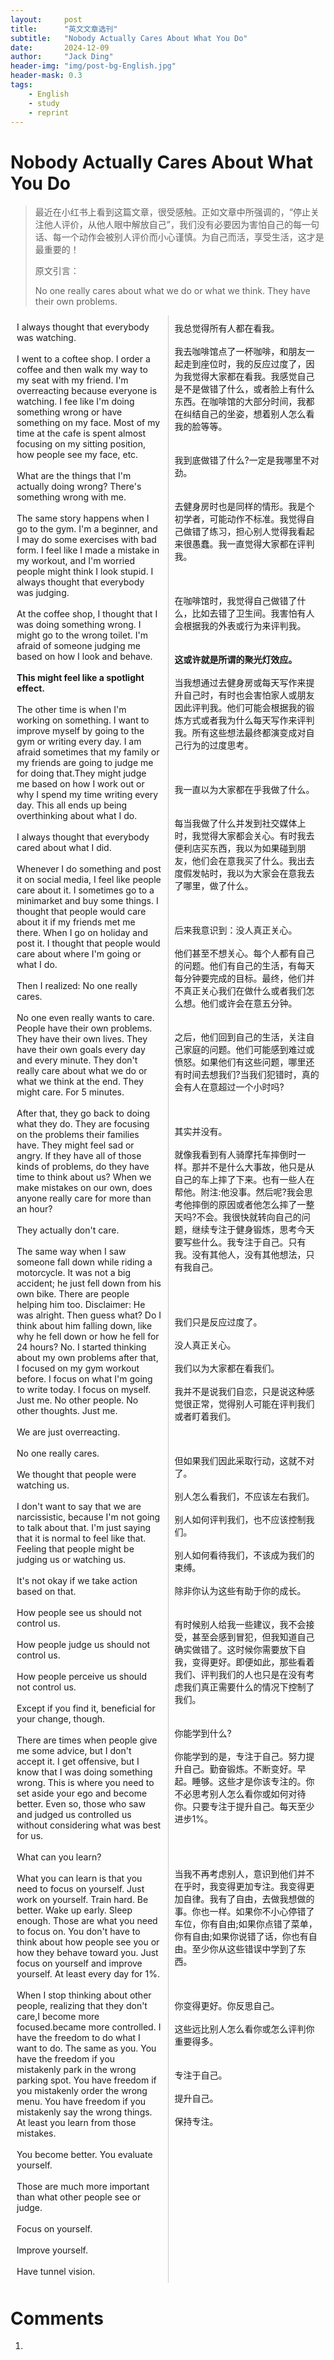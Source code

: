 ```yaml
---
layout:     post
title:      "英文文章选刊"
subtitle:   "Nobody Actually Cares About What You Do"
date:       2024-12-09
author:     "Jack Ding"
header-img: "img/post-bg-English.jpg"
header-mask: 0.3
tags:
    - English
    - study
    - reprint
---
```


# Nobody Actually Cares About What You Do

> 最近在小红书上看到这篇文章，很受感触。正如文章中所强调的，“停止关注他人评价，从他人眼中解放自己”，我们没有必要因为害怕自己的每一句话、每一个动作会被别人评价而小心谨慎。为自己而活，享受生活，这才是最重要的！
>
> 原文引言：
>
> No one really cares about what we do or what we think. They have their own problems.

<div style="display: flex;">
    <div style="flex: 1; padding: 10px;">
I always thought that everybody was watching.<br><br>
I went to a coftee shop. I order a coffee and then walk my way to my seat with my friend. I'm overreacting because everyone is watching. I fee like I'm doing something wrong or have something on my face. Most of my time at the cafe is spent almost focusing on my sitting position, how people see my face, etc.<br><br>
What are the things that I'm actually doing wrong? There's something wrong with me.<br><br>
The same story happens when I go to the gym. I'm a beginner, and I may do some exercises with bad form. I feel like I made a mistake in my workout, and I'm worried people might think I look stupid. I always thought that everybody was judging.<br><br>
At the coffee shop, I thought that I was doing something wrong. I might go to the wrong toilet. I'm afraid of someone judging me based on how I look and behave.<br><br>
<b>This might feel like a spotlight effect.</b><br><br>
The other time is when I'm working on something. I want to improve myself by going to the gym or writing every day. I am afraid sometimes that my family or my friends are going to judge me for doing that.They might judge me based on how I work out or why I spend my time writing every day. This all ends up being overthinking about what I do.<br><br>
I always thought that everybody cared about what I did.<br><br>
Whenever I do something and post it on social media, I feel like people care about it. I sometimes go to a minimarket and buy some things. I thought that people would care about it if my friends met me there. When I go on holiday and post it. I thought that people would care about where I'm going or what I do.<br><br>
Then I realized: No one really cares.<br><br>
No one even really wants to care. People have their own problems. They have their own lives. They have their own goals every day and every minute. They don't really care about what we do or what we think at the end. They might care. For 5 minutes.<br><br>
After that, they go back to doing what they do. They are focusing on the problems their families have. They might feel sad or angry. If they have all of those kinds of problems, do they have time to think about us? When we make mistakes on our own, does anyone really care for more than an hour?<br><br>
They actually don't care.<br><br>
The same way when I saw someone fall down while riding a motorcycle. It was not a big accident; he just fell down from his own bike. There are people helping him too. Disclaimer: He was alright. Then guess what? Do I think about him falling down, like why he fell down or how he fell for 24 hours? No. I started thinking about my own problems after that, I focused on my gym workout before. I focus on what I'm going to write today. I focus on myself. Just me. No other people. No other thoughts. Just me.<br><br>
We are just overreacting.<br><br>
No one really cares.<br><br>
We thought that people were watching us.<br><br>
I don't want to say that we are narcissistic, because I'm not going to talk about that. I'm just saying that it is normal to feel like that. Feeling that people might be judging us or watching us.<br><br>
It's not okay if we take action based on that.<br><br>
How people see us should not control us.<br><br>
How people judge us should not control us.<br><br>
How people perceive us should not control us.<br><br>
Except if you find it, beneficial for your change, though.<br><br>
There are times when people give me some advice, but I don't accept it. I get offensive, but I know that I was doing something wrong. This is where you need to set aside your ego and become better. Even so, those who saw and judged us controlled us without considering what was best for us.<br><br>
What can you learn?<br><br>
What you can learn is that you need to focus on yourself. Just work on yourself. Train hard. Be better. Wake up early. Sleep enough. Those are what you need to focus on. You don't have to think about how people see you or how they behave toward you. Just focus on yourself and improve yourself. At least every day for 1%.<br><br>
When I stop thinking about other people, realizing that they don't care,I become more focused.became more controlled. I have the freedom to do what I want to do. The same as you. You have the freedom if you mistakenly park in the wrong parking spot. You have freedom if you mistakenly order the wrong menu. You have freedom if you mistakenly say the wrong things. At least you learn from those mistakes.<br><br>
You become better. You evaluate yourself.<br><br>
Those are much more important than what other people see or judge.<br><br>
Focus on yourself.<br><br>
lmprove yourself.<br><br>
Have tunnel vision.
    </div>
    <div style="flex: 1; padding: 10px; border-left: 1px solid #ccc;">
我总觉得所有人都在看我。<br><br>
我去咖啡馆点了一杯咖啡，和朋友一起走到座位时，我的反应过度了，因为我觉得大家都在看我。我感觉自己是不是做错了什么，或者脸上有什么东西。在咖啡馆的大部分时间，我都在纠结自己的坐姿，想着别人怎么看我的脸等等。<br><br><br>
我到底做错了什么?一定是我哪里不对劲。<br><br><br>
去健身房时也是同样的情形。我是个初学者，可能动作不标准。我觉得自己做错了练习，担心别人觉得我看起来很愚蠢。我一直觉得大家都在评判我。<br><br><br><br>
在咖啡馆时，我觉得自己做错了什么，比如去错了卫生间。我害怕有人会根据我的外表或行为来评判我。<br><br><br>
<b>这或许就是所谓的聚光灯效应。</b><br><br>
当我想通过去健身房或每天写作来提升自己时，有时也会害怕家人或朋友因此评判我。他们可能会根据我的锻炼方式或者我为什么每天写作来评判我。所有这些想法最终都演变成对自己行为的过度思考。<br><br><br><br>
我一直以为大家都在乎我做了什么。<br><br><br>
每当我做了什么并发到社交媒体上时，我觉得大家都会关心。有时我去便利店买东西，我以为如果碰到朋友，他们会在意我买了什么。我出去度假发帖时，我以为大家会在意我去了哪里，做了什么。<br><br><br><br>
后来我意识到：没人真正关心。<br><br>
他们甚至不想关心。每个人都有自己的问题。他们有自己的生活，有每天每分钟要完成的目标。最终，他们并不真正关心我们在做什么或者我们怎么想。他们或许会在意五分钟。<br><br><br>
之后，他们回到自己的生活，关注自己家庭的问题。他们可能感到难过或愤怒。如果他们有这些问题，哪里还有时间去想我们?当我们犯错时，真的会有人在意超过一个小时吗?<br><br><br><br>
其实并没有。<br><br>
就像我看到有人骑摩托车摔倒时一样。那并不是什么大事故，他只是从自己的车上摔了下来。也有一些人在帮他。附注:他没事。然后呢?我会思考他摔倒的原因或者他怎么摔了一整天吗?不会。我很快就转向自己的问题，继续专注于健身锻炼，思考今天要写些什么。我专注于自己。只有我。没有其他人，没有其他想法，只有我自己。<br><br><br><br><br>
我们只是反应过度了。<br><br>
没人真正关心。<br><br>
我们以为大家都在看我们。<br><br>
我并不是说我们自恋，只是说这种感觉很正常，觉得别人可能在评判我们或者盯着我们。<br><br><br><br>
但如果我们因此采取行动，这就不对了。<br><br>
别人怎么看我们，不应该左右我们。<br><br>
别人如何评判我们，也不应该控制我们。<br><br>
别人如何看待我们，不该成为我们的束缚。<br><br>
除非你认为这些有助于你的成长。<br><br><br>
有时候别人给我一些建议，我不会接受，甚至会感到冒犯，但我知道自己确实做错了。这时候你需要放下自我，变得更好。即便如此，那些看着我们、评判我们的人也只是在没有考虑我们真正需要什么的情况下控制了我们。<br><br><br>
你能学到什么?<br><br>
你能学到的是，专注于自己。努力提升自己。勤奋锻炼。不断变好。早起。睡够。这些才是你该专注的。你不必思考别人怎么看你或如何对待你。只要专注于提升自己。每天至少进步1%。<br><br><br><br><br>
当我不再考虑别人，意识到他们并不在乎时，我变得更加专注。我变得更加自律。我有了自由，去做我想做的事。你也一样。如果你不小心停错了车位，你有自由;如果你点错了菜单，你有自由;如果你说错了话，你也有自由。至少你从这些错误中学到了东西。<br><br><br><br>
你变得更好。你反思自己。<br><br>
这些远比别人怎么看你或怎么评判你重要得多。<br><br><br>
专注于自己。<br><br>
提升自己。<br><br>
保持专注。
    </div>
</div>

# Comments

1. 